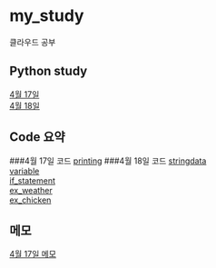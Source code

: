# my_study
클라우드 공부

## Python study
[4월 17일](20230417.md)  
[4월 18일](20230418.md)
## Code 요약
###4월 17일 코드
[printing](20230417c)
###4월 18일 코드
[stringdata](20230418c)  
[variable](20230418c2)  
[if_statement](20230418c3)  
[ex_weather](20230418c4)  
[ex_chicken](20230418c5)  

## 메모
[4월 17일 메모](20230417t)
